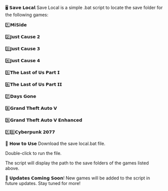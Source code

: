 🖥️ 𝗦𝗮𝘃𝗲 𝗟𝗼𝗰𝗮𝗹
Save Local is a simple .bat script to locate the save folder for the following games:

1️⃣𝗠𝗶𝗦𝗶𝗱𝗲

2️⃣𝗝𝘂𝘀𝘁 𝗖𝗮𝘂𝘀𝗲 𝟮

3️⃣𝗝𝘂𝘀𝘁 𝗖𝗮𝘂𝘀𝗲 𝟯

4️⃣𝗝𝘂𝘀𝘁 𝗖𝗮𝘂𝘀𝗲 𝟰

5️⃣𝗧𝗵𝗲 𝗟𝗮𝘀𝘁 𝗼𝗳 𝗨𝘀 𝗣𝗮𝗿𝘁 𝗜

6️⃣𝗧𝗵𝗲 𝗟𝗮𝘀𝘁 𝗼𝗳 𝗨𝘀 𝗣𝗮𝗿𝘁 𝗜𝗜

7️⃣𝗗𝗮𝘆𝘀 𝗚𝗼𝗻𝗲

8️⃣𝗚𝗿𝗮𝗻𝗱 𝗧𝗵𝗲𝗳𝘁 𝗔𝘂𝘁𝗼 𝗩

9️⃣𝗚𝗿𝗮𝗻𝗱 𝗧𝗵𝗲𝗳𝘁 𝗔𝘂𝘁𝗼 𝗩 𝗘𝗻𝗵𝗮𝗻𝗰𝗲𝗱

1️⃣0️⃣𝗖𝘆𝗯𝗲𝗿𝗽𝘂𝗻𝗸 𝟮𝟬𝟳𝟳

📄 𝗛𝗼𝘄 𝘁𝗼 𝗨𝘀𝗲
Download the save local.bat file.

Double-click to run the file.

The script will display the path to the save folders of the games listed above.

🚀 𝗨𝗽𝗱𝗮𝘁𝗲𝘀 𝗖𝗼𝗺𝗶𝗻𝗴 𝗦𝗼𝗼𝗻!
New games will be added to the script in future updates. Stay tuned for more!
